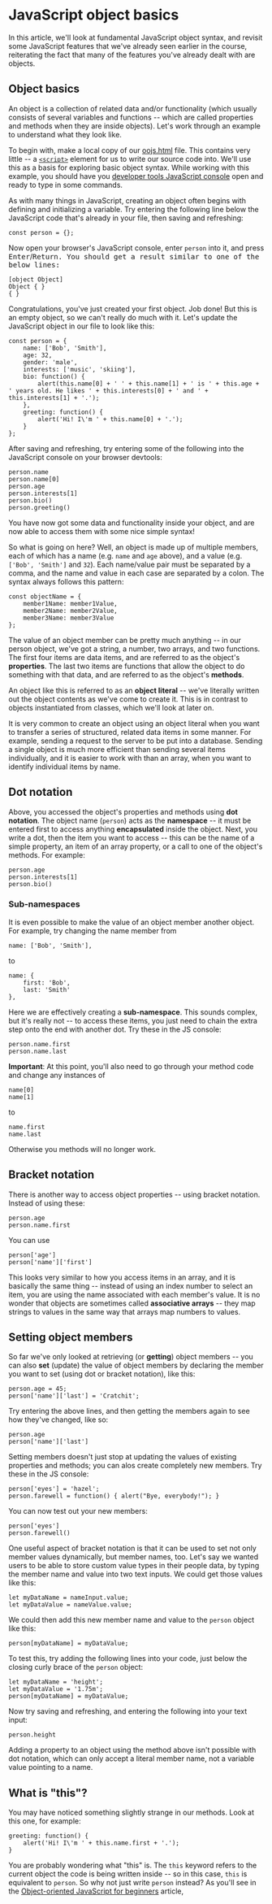 # JavaScript object basics

In this article, we'll look at fundamental JavaScript object syntax, and revisit some JavaScript features that we've already seen earlier in the course, reiterating the fact that many of the features you've already dealt with are objects.

## Object basics

An object is a collection of related data and/or functionality (which usually consists of several variables and functions -- which are called properties and methods when they are inside objects). Let's work through an example to understand what they look like.

To begin with, make a local copy of our [oojs.html](https://github.com/mdn/learning-area/blob/master/javascript/oojs/introduction/oojs.html) file. This contains very little -- a [`<script>`](https://developer.mozilla.org/en-US/docs/Web/HTML/Element/script) element for us to write our source code into. We'll use this as a basis for exploring basic object syntax. While working with this example, you should have you [developer tools JavaScript console](https://developer.mozilla.org/en-US/docs/Learn/Common_questions/What_are_browser_developer_tools#the_javascript_console) open and ready to type in some commands.

As with many things in JavaScript, creating an object often begins with defining and initializing a variable. Try entering the following line below the JavaScript code that's already in your file, then saving and refreshing:
```
const person = {};
```
Now open your browser's JavaScript console, enter `person` into it, and press <kbd>Enter</kbd>/<kbd>Return<kbd>. You should get a result similar to one of the below lines:
```
[object Object]
Object { }
{ }
```
Congratulations, you've just created your first object. Job done! But this is an empty object, so we can't really do much with it. Let's update the JavaScript object in our file to look like this:
```
const person = {
    name: ['Bob', 'Smith'],
    age: 32,
    gender: 'male',
    interests: ['music', 'skiing'],
    bio: function() {
        alert(this.name[0] + ' ' + this.name[1] + ' is ' + this.age + ' years old. He likes ' + this.interests[0] + ' and ' + this.interests[1] + '.');
    },
    greeting: function() {
        alert('Hi! I\'m ' + this.name[0] + '.');
    }
};
```
After saving and refreshing, try entering some of the following into the JavaScript console on your browser devtools:
```
person.name
person.name[0]
person.age
person.interests[1]
person.bio()
person.greeting()
```
You have now got some data and functionality inside your object, and are now able to access them with some nice simple syntax!

So what is going on here? Well, an object is made up of multiple members, each of which has a name (e.g. `name` and `age` above), and a value (e.g. `['Bob', 'Smith']` and `32`). Each name/value pair must be separated by a comma, and the name and value in each case are separated by a colon. The syntax always follows this pattern:
```
const objectName = {
    member1Name: member1Value,
    member2Name: member2Value,
    member3Name: member3Value
};
```
The value of an object member can be pretty much anything -- in our person object, we've got a string, a number, two arrays, and two functions. The first four items are data items, and are referred to as the object's **properties**. The last two items are functions that allow the object to do something with that data, and are referred to as the object's **methods**.

An object like this is referred to as an **object literal** -- we've literally written out the object contents as we've come to create it. This is in contrast to objects instantiated from classes, which we'll look at later on.

It is very common to create an object using an object literal when you want to transfer a series of structured, related data items in some manner. For example, sending a request to the server to be put into a database. Sending a single object is much more efficient than sending several items individually, and it is easier to work with than an array, when you want to identify individual items by name.

## Dot notation

Above, you accessed the object's properties and methods using **dot notation**. The object name (`person`) acts as the **namespace** -- it must be entered first to access anything **encapsulated** inside the object. Next, you write a dot, then the item you want to access -- this can be the name of a simple property, an item of an array property, or a call to one of the object's methods. For example:
```
person.age
person.interests[1]
person.bio()
```

### Sub-namespaces

It is even possible to make the value of an object member another object. For example, try changing the name member from
```
name: ['Bob', 'Smith'],
```
to
```
name: {
    first: 'Bob',
    last: 'Smith'
},
```
Here we are effectively creating a **sub-namespace**. This sounds complex, but it's really not -- to access these items, you just need to chain the extra step onto the end with another dot. Try these in the JS console:
```
person.name.first
person.name.last
```
**Important**: At this point, you'll also need to go through your method code and change any instances of
```
name[0]
name[1]
```
to
```
name.first
name.last
```
Otherwise you methods will no longer work.

## Bracket notation

There is another way to access object properties -- using bracket notation. Instead of using these:
```
person.age
person.name.first
```
You can use
```
person['age']
person['name']['first']
```
This looks very similar to how you access items in an array, and it is basically the same thing -- instead of using an index number to select an item, you are using the name associated with each member's value. It is no wonder that objects are sometimes called **associative arrays** -- they map strings to values in the same way that arrays map numbers to values.

## Setting object members

So far we've only looked at retrieving (or **getting**) object members -- you can also **set** (update) the value of object members by declaring the member you want to set (using dot or bracket notation), like this:
```
person.age = 45;
person['name']['last'] = 'Cratchit';
```
Try entering the above lines, and then getting the members again to see how they've changed, like so:
```
person.age
person['name']['last']
```
Setting members doesn't just stop at updating the values of existing properties and methods; you can alos create completely new members. Try these in the JS console:
```
person['eyes'] = 'hazel';
person.farewell = function() { alert("Bye, everybody!"); }
```
You can now test out your new members:
```
person['eyes']
person.farewell()
```
One useful aspect of bracket notation is that it can be used to set not only member values dynamically, but member names, too. Let's say we wanted users to be able to store custom value types in their people data, by typing the member name and value into two text inputs. We could get those values like this:
```
let myDataName = nameInput.value;
let myDataValue = nameValue.value;
```
We could then add this new member name and value to the `person` object like this:
```
person[myDataName] = myDataValue;
```
To test this, try adding the following lines into your code, just below the closing curly brace of the `person` object:
```
let myDataName = 'height';
let myDataValue = '1.75m';
person[myDataName] = myDataValue;
```
Now try saving and refreshing, and entering the following into your text input:
```
person.height
```
Adding a property to an object using the method above isn't possible with dot notation, which can only accept a literal member name, not a variable value pointing to a name.

## What is "this"?

You may have noticed something slightly strange in our methods. Look at this one, for example:
```
greeting: function() {
    alert('Hi! I\'m ' + this.name.first + '.');
}
```
You are probably wondering what "this" is. The `this` keyword refers to the current object the code is being written inside -- so in this case, `this` is equivalent to `person`. So why not just write `person` instead? As you'll see in the [Object-oriented JavaScript for beginners]() article, 